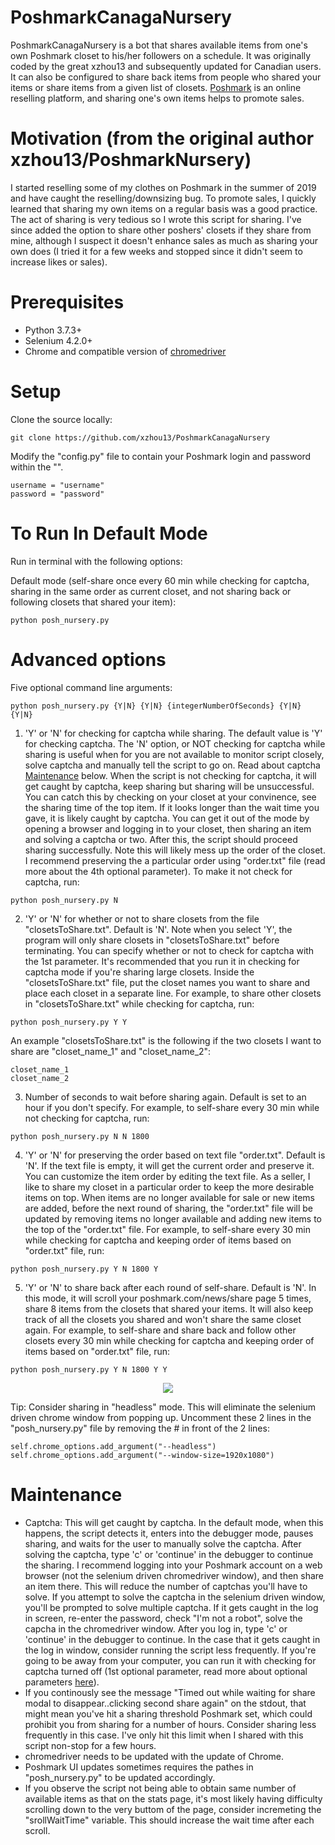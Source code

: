 # PoshmarkCanagaNursery
PoshmarkCanagaNursery is a bot that shares available items from one's own Poshmark closet to his/her followers on a schedule. It was originally coded by the great xzhou13 and subsequently updated for Canadian users. It can also be configured to share back items from people who shared your items or share items from a given list of closets. <a href="https://www.poshmark.ca">Poshmark</a> is an online reselling platform, and sharing one's own items helps to promote sales.

# Motivation (from the original author xzhou13/PoshmarkNursery)
I started reselling some of my clothes on Poshmark in the summer of 2019 and have caught the reselling/downsizing bug. To promote sales, I quickly learned that sharing my own items on a regular basis was a good practice. The act of sharing is very tedious so I wrote this script for sharing. I've since added the option to share other poshers' closets if they share from mine, although I suspect it doesn't enhance sales as much as sharing your own does (I tried it for a few weeks and stopped since it didn't seem to increase likes or sales).

# Prerequisites
* Python 3.7.3+
* Selenium 4.2.0+
* Chrome and compatible version of <a href="https://chromedriver.chromium.org">chromedriver</a>

# Setup
Clone the source locally:
```
git clone https://github.com/xzhou13/PoshmarkCanagaNursery
```

Modify the "config.py" file to contain your Poshmark login and password within the "". 
```
username = "username"
password = "password"
```

# To Run In Default Mode
Run in terminal with the following options:

Default mode (self-share once every 60 min while checking for captcha, sharing in the same order as current closet, and not sharing back or following closets that shared your item):
```
python posh_nursery.py
```

# Advanced options
Five optional command line arguments:
```
python posh_nursery.py {Y|N} {Y|N} {integerNumberOfSeconds} {Y|N} {Y|N}
```

1. 'Y' or 'N' for checking for captcha while sharing. The default value is 'Y' for checking captcha. The 'N' option, or NOT checking for captcha while sharing is useful when for you are not available to monitor script closely, solve captcha and manually tell the script to go on. Read about captcha [Maintenance](#Maintenance) below. When the script is not checking for captcha, it will get caught by captcha, keep sharing but sharing will be unsuccessful. You can catch this by checking on your closet at your convinence, see the sharing time of the top item. If it looks longer than the wait time you gave, it is likely caught by captcha. You can get it out of the mode by opening a browser and logging in to your closet, then sharing an item and solving a captcha or two. After this, the script should proceed sharing successfully. Note this will likely mess up the order of the closet. I recommend preserving the a particular order using "order.txt" file (read more about the 4th optional parameter). 
To make it not check for captcha, run:
```
python posh_nursery.py N
```

2. 'Y' or 'N' for whether or not to share closets from the file "closetsToShare.txt". Default is 'N'. Note when you select 'Y', the program will only share closets in "closetsToShare.txt" before terminating. You can specify whether or not to check for captcha with the 1st parameter. It's recommended that you run it in checking for captcha mode if you're sharing large closets. Inside the "closetsToShare.txt" file, put the closet names you want to share and place each closet in a separate line. For example, to share other closets in "closetsToShare.txt" while checking for captcha, run:
```
python posh_nursery.py Y Y
```
An example "closetsToShare.txt" is the following if the two closets I want to share are "closet_name_1" and "closet_name_2":
```
closet_name_1
closet_name_2
```

3. Number of seconds to wait before sharing again. Default is set to an hour if you don't specify. For example, to self-share every 30 min while not checking for captcha, run:
```
python posh_nursery.py N N 1800
```

4. 'Y' or 'N' for preserving the order based on text file "order.txt". Default is 'N'. If the text file is empty, it will get the current order and preserve it. You can customize the item order by editing the text file. As a seller, I like to share my closet in a particular order to keep the more desirable items on top. When items are no longer available for sale or new items are added, before the next round of sharing, the "order.txt" file will be updated by removing items no longer available and adding new items to the top of the "order.txt" file. For example, to self-share every 30 min while checking for captcha and keeping order of items based on "order.txt" file, run:
```
python posh_nursery.py Y N 1800 Y
```

5. 'Y' or 'N' to share back after each round of self-share. Default is 'N'. In this mode, it will scroll your poshmark.com/news/share page 5 times, share 8 items from the closets that shared your items. It will also keep track of all the closets you shared and won't share the same closet again. For example, to self-share and share back and follow other closets every 30 min while checking for captcha and keeping order of items based on "order.txt" file, run:
```
python posh_nursery.py Y N 1800 Y Y
```

<p align="center">
  <img src="demo-image-01.gif">
</p>

Tip: Consider sharing in "headless" mode. This will eliminate the selenium driven chrome window from popping up. Uncomment these 2 lines in the "posh_nursery.py" file by removing the # in front of the 2 lines:
```
self.chrome_options.add_argument("--headless")
self.chrome_options.add_argument("--window-size=1920x1080")
```

# Maintenance
* Captcha: This will get caught by captcha. In the default mode, when this happens, the script detects it, enters into the debugger mode, pauses sharing, and waits for the user to manually solve the captcha. After solving the captcha, type 'c' or 'continue' in the debugger to continue the sharing. I recommend logging into your Poshmark account on a web browser (not the selenium driven chromedriver window), and then share an item there. This will reduce the number of captchas you'll have to solve. If you attempt to solve the captcha in the selenium driven window, you'll be prompted to solve multiple captcha. If it gets caught in the log in screen, re-enter the password, check "I'm not a robot", solve the capcha in the chromedriver window. After you log in, type 'c' or 'continue' in the debugger to continue. In the case that it gets caught in the log in window, consider running the script less frequently. If you're going to be away from your computer, you can run it with checking for captcha turned off (1st optional parameter, read more about optional parameters [here](#Advanced-options)). 
* If you continously see the message "Timed out while waiting for share modal to disappear..clicking second share again" on the stdout, that might mean you've hit a sharing threshold Poshmark set, which could prohibit you from sharing for a number of hours. Consider sharing less frequently in this case. I've only hit this limit when I shared with this script non-stop for a few hours. 
* chromedriver needs to be updated with the update of Chrome.
* Poshmark UI updates sometimes requires the pathes in "posh_nursery.py" to be updated accordingly.
* If you observe the script not being able to obtain same number of available items as that on the stats page, it's most likely having difficulty scrolling down to the very buttom of the page, consider incremeting the "srollWaitTime" variable. This should increase the wait time after each scroll.
